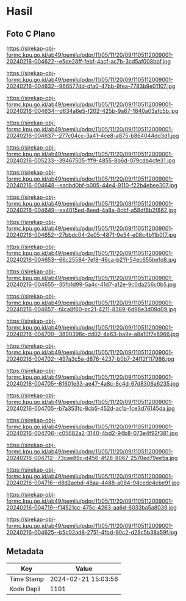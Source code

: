 # Hasil

## Foto C Plano

https://sirekap-obj-formc.kpu.go.id/ab49/pemilu/pdpr/11/05/11/20/09/1105112009001-20240216-004622--e5de28ff-febf-4acf-ac7b-3cd5af008bbf.jpg

https://sirekap-obj-formc.kpu.go.id/ab49/pemilu/pdpr/11/05/11/20/09/1105112009001-20240216-004632--966577dd-dfa0-47bb-9fea-7783b9e01107.jpg

https://sirekap-obj-formc.kpu.go.id/ab49/pemilu/pdpr/11/05/11/20/09/1105112009001-20240216-004634--d634a6e5-f202-425b-9a67-1840a03afc5b.jpg

https://sirekap-obj-formc.kpu.go.id/ab49/pemilu/pdpr/11/05/11/20/09/1105112009001-20240216-004637--277c04cc-3a41-4ce8-a875-b864044dd3d1.jpg

https://sirekap-obj-formc.kpu.go.id/ab49/pemilu/pdpr/11/05/11/20/09/1105112009001-20240216-005233--39467505-fff9-4855-8b6d-079cdb4cfe31.jpg

https://sirekap-obj-formc.kpu.go.id/ab49/pemilu/pdpr/11/05/11/20/09/1105112009001-20240216-004648--eadbd0bf-b005-44e4-9110-f22b4ebee307.jpg

https://sirekap-obj-formc.kpu.go.id/ab49/pemilu/pdpr/11/05/11/20/09/1105112009001-20240216-004649--ea4015ed-8eed-4a8a-8cbf-a58df8b2f862.jpg

https://sirekap-obj-formc.kpu.go.id/ab49/pemilu/pdpr/11/05/11/20/09/1105112009001-20240216-004652--27bbdc04-2e05-4871-9e54-e08c4b11b0f7.jpg

https://sirekap-obj-formc.kpu.go.id/ab49/pemilu/pdpr/11/05/11/20/09/1105112009001-20240216-004653--66c25584-7ef8-46ca-b211-54ec655be1d8.jpg

https://sirekap-obj-formc.kpu.go.id/ab49/pemilu/pdpr/11/05/11/20/09/1105112009001-20240216-004655--35fb1d99-5a4c-41d7-a12e-9c0da256c0b5.jpg

https://sirekap-obj-formc.kpu.go.id/ab49/pemilu/pdpr/11/05/11/20/09/1105112009001-20240216-004657--f4ca8f60-bc21-4211-8389-6d98e3d09d09.jpg

https://sirekap-obj-formc.kpu.go.id/ab49/pemilu/pdpr/11/05/11/20/09/1105112009001-20240216-004700--3890398c-dd02-4e63-ba9e-a8a10f7e8966.jpg

https://sirekap-obj-formc.kpu.go.id/ab49/pemilu/pdpr/11/05/11/20/09/1105112009001-20240216-004702--497a3c5a-d876-4237-b0b7-24ff2f117986.jpg

https://sirekap-obj-formc.kpu.go.id/ab49/pemilu/pdpr/11/05/11/20/09/1105112009001-20240216-004705--81601e33-ae47-4a8c-8c4d-67d8306a6235.jpg

https://sirekap-obj-formc.kpu.go.id/ab49/pemilu/pdpr/11/05/11/20/09/1105112009001-20240216-004705--b7a353fc-8cb5-452d-ac1a-1ce3d76145da.jpg

https://sirekap-obj-formc.kpu.go.id/ab49/pemilu/pdpr/11/05/11/20/09/1105112009001-20240216-004706--c05682a2-3140-4bd2-94b8-073e4f92f381.jpg

https://sirekap-obj-formc.kpu.go.id/ab49/pemilu/pdpr/11/05/11/20/09/1105112009001-20240216-004712--73cae89c-d456-4f28-8067-2570ed79ee5a.jpg

https://sirekap-obj-formc.kpu.go.id/ab49/pemilu/pdpr/11/05/11/20/09/1105112009001-20240216-004716--d8d2aebd-46aa-4488-a084-94cede4cbe91.jpg

https://sirekap-obj-formc.kpu.go.id/ab49/pemilu/pdpr/11/05/11/20/09/1105112009001-20240216-004719--f14521cc-475c-4263-aa6d-6033ba5a8039.jpg

https://sirekap-obj-formc.kpu.go.id/ab49/pemilu/pdpr/11/05/11/20/09/1105112009001-20240216-004625--b5c02ad8-2751-4fbd-90c2-d28c5b38a59f.jpg


## Metadata

| Key        | Value               |
| ---------- | ------------------- |
| Time Stamp | 2024-02-21 15:03:56 |
| Kode Dapil | 1101                |



